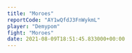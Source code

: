 ```yaml
---
title: "Moroes"
reportCode: "AY1wQfdJ3FnWykmL"
player: "Demypom"
fight: "Moroes"
date: 2021-08-09T18:51:45.833000+00:00
---
```

